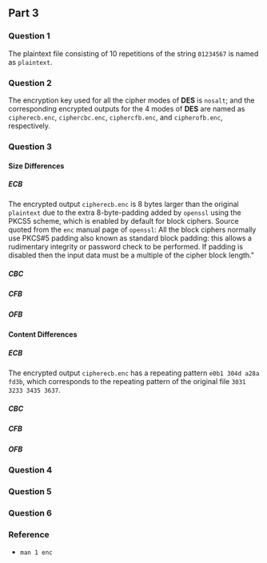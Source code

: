 ## Part 3

### Question 1
The plaintext file consisting of 10 repetitions of the string `01234567`
is named as `plaintext`.

### Question 2
The encryption key used for all the cipher modes of **DES** is `nosalt`; and
the corresponding encrypted outputs for the 4 modes of **DES** are named as
`cipherecb.enc`, `ciphercbc.enc`, `ciphercfb.enc`, and `cipherofb.enc`,
respectively.

### Question 3

#### Size Differences

##### ECB
The encrypted output `cipherecb.enc` is 8 bytes larger than the original
`plaintext` due to the extra 8-byte-padding added by `openssl` using the
PKCS5 scheme, which is enabled by default for block ciphers.
Source quoted from the `enc` manual page of `openssl`:
All the block ciphers normally use PKCS#5 padding also known as standard block
padding: this allows a rudimentary integrity or password check to be
performed. If padding is disabled then the input data must be a multiple of the
cipher block length."

##### CBC

##### CFB

##### OFB


#### Content Differences

##### ECB
The encrypted output `cipherecb.enc` has a repeating pattern
`e0b1 304d a28a fd3b`, which corresponds to the repeating pattern of the
original file `3031 3233 3435 3637`.

##### CBC

##### CFB

##### OFB



### Question 4
### Question 5
### Question 6

### Reference
* `man 1 enc`

